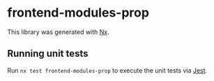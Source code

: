 # frontend-modules-prop

This library was generated with [Nx](https://nx.dev).

## Running unit tests

Run `nx test frontend-modules-prop` to execute the unit tests via [Jest](https://jestjs.io).
